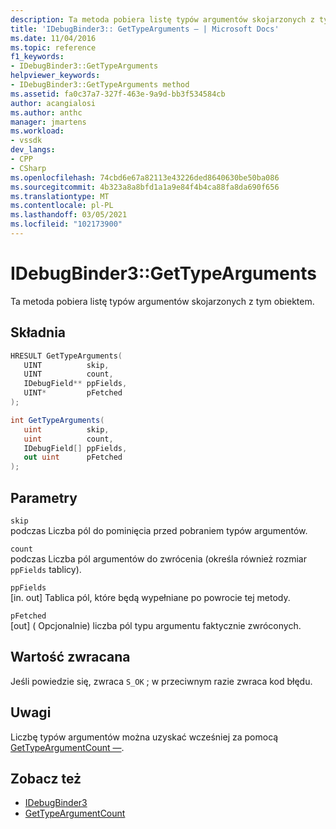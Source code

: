 ```yaml
---
description: Ta metoda pobiera listę typów argumentów skojarzonych z tym obiektem.
title: 'IDebugBinder3:: GetTypeArguments — | Microsoft Docs'
ms.date: 11/04/2016
ms.topic: reference
f1_keywords:
- IDebugBinder3::GetTypeArguments
helpviewer_keywords:
- IDebugBinder3::GetTypeArguments method
ms.assetid: fa0c37a7-327f-463e-9a9d-bb3f534584cb
author: acangialosi
ms.author: anthc
manager: jmartens
ms.workload:
- vssdk
dev_langs:
- CPP
- CSharp
ms.openlocfilehash: 74cbd6e67a82113e43226ded8640630be50ba086
ms.sourcegitcommit: 4b323a8a8bfd1a1a9e84f4b4ca88fa8da690f656
ms.translationtype: MT
ms.contentlocale: pl-PL
ms.lasthandoff: 03/05/2021
ms.locfileid: "102173900"
---
```

# <a name="idebugbinder3gettypearguments"></a>IDebugBinder3::GetTypeArguments
Ta metoda pobiera listę typów argumentów skojarzonych z tym obiektem.

## <a name="syntax"></a>Składnia

```cpp
HRESULT GetTypeArguments(
   UINT          skip,
   UINT          count,
   IDebugField** ppFields,
   UINT*         pFetched
);
```

```csharp
int GetTypeArguments(
   uint          skip,
   uint          count,
   IDebugField[] ppFields,
   out uint      pFetched
);
```

## <a name="parameters"></a>Parametry
`skip`\
podczas Liczba pól do pominięcia przed pobraniem typów argumentów.

`count`\
podczas Liczba pól argumentów do zwrócenia (określa również rozmiar `ppFields` tablicy).

`ppFields`\
[in. out] Tablica pól, które będą wypełniane po powrocie tej metody.

`pFetched`\
[out] \( Opcjonalnie) liczba pól typu argumentu faktycznie zwróconych.

## <a name="return-value"></a>Wartość zwracana
 Jeśli powiedzie się, zwraca `S_OK` ; w przeciwnym razie zwraca kod błędu.

## <a name="remarks"></a>Uwagi
 Liczbę typów argumentów można uzyskać wcześniej za pomocą [GetTypeArgumentCount —](../../../extensibility/debugger/reference/idebugbinder3-gettypeargumentcount.md).

## <a name="see-also"></a>Zobacz też
- [IDebugBinder3](../../../extensibility/debugger/reference/idebugbinder3.md)
- [GetTypeArgumentCount](../../../extensibility/debugger/reference/idebugbinder3-gettypeargumentcount.md)
